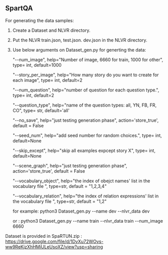 ## SpartQA

  

  

For generating the data samples:

1. Create a Dataset and NLVR directory.

2. Put the NLVR train.json, test.json. dev.json in the NLVR directory.

3. Use below arguments on Dataset_gen.py for generting the data:


    "--num_image",  help="Number of image, 6660 for train, 1000 for other", type= int, default=1000
    
    "--story_per_image",  help="How many story do you want to create for each image", type= int, default=2
    
    "--num_question",  help="number of question for each question type.", type= int, default=2
    
    "--question_type",  help="name of the question types: all, YN, FB, FR, CO", type= str, default='all'
    
    "--no_save",  help="just testing generation phase", action='store_true', default = False
    
    "--seed_num", help="add seed number for random choices.", type= int, default=None
    
    "--skip_except", help="skip all examples expcept story X", type= int, default=None
    
    "--scene_graph", help="just testing generation phase", action='store_true', default = False
    
    "--vocabulary_object", help="the index of obejct names' list in the vocabulary file ", type=str, default = "1,2,3,4"
    
    "--vocabulary_relation", help="the index of relation expressions' list in the vocabulary file ", type=str, default = "1,2"
  

    for example:       python3 Dataset_gen.py --name dev --nlvr_data dev
    
    or :                      python3 Dataset_gen.py --name train --nlvr_data train --num_image 6660

  
  
  

  

Dataset is provided in SpaRTUN.zip : https://drive.google.com/file/d/1DvXu72WOvs-ww9ReKjzXhHMiULeUsoXZ/view?usp=sharing

  


